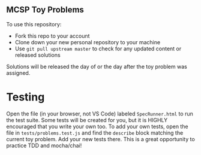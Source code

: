 ## MCSP Toy Problems

To use this repository:
- Fork this repo to your account
- Clone down your new personal repository to your machine
- Use `git pull upstream master` to check for any updated content or released solutions

Solutions will be released the day of or the day after the toy problem was assigned.

# Testing
Open the file (in your browser, not VS Code) labeled `SpecRunner.html` to run the test suite. 
Some tests will be created for you, but it is HIGHLY encouraged that you write your own too.
To add your own tests, open the file in `tests/problems.test.js` and find the `describe` block 
matching the current toy problem. Add your new tests there. This is a great opportunity to practice
TDD and mocha/chai!